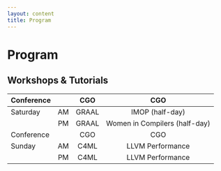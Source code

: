 ```yaml
---
layout: content
title: Program
---
```

# Program

## Workshops & Tutorials

| Conference    |                 | CGO     | CGO                            |
| ------------- | :-------------: | :-----: | :----------------------------: |
| Saturday      | AM              | GRAAL   | IMOP (half-day)                |
|               | PM              | GRAAL   | Women in Compilers (half-day)  |
| Conference    |                 | CGO     | CGO                            |
| Sunday        | AM              | C4ML    | LLVM Performance               |
|               | PM              | C4ML    | LLVM Performance               |

